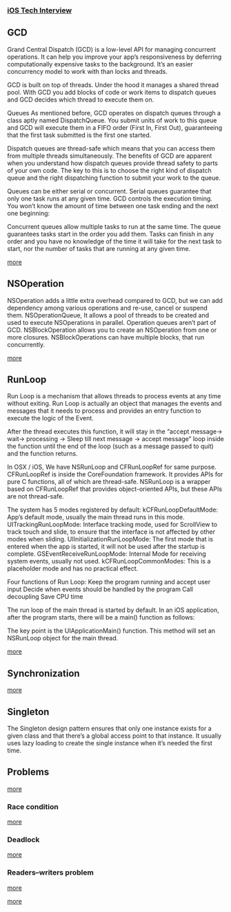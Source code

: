 ### [iOS Tech Interview](https://github.com/venvear/iOS-Tech-Interview/blob/master/README.md)


## GCD

Grand Central Dispatch (GCD) is a low-level API for managing concurrent operations. It can help you improve your app’s responsiveness by deferring computationally expensive tasks to the background. It’s an easier concurrency model to work with than locks and threads.

GCD is built on top of threads. Under the hood it manages a shared thread pool. With GCD you add blocks of code or work items to dispatch queues and GCD decides which thread to execute them on.

Queues
As mentioned before, GCD operates on dispatch queues through a class aptly named DispatchQueue. You submit units of work to this queue and GCD will execute them in a FIFO order (First In, First Out), guaranteeing that the first task submitted is the first one started.

Dispatch queues are thread-safe which means that you can access them from multiple threads simultaneously. The benefits of GCD are apparent when you understand how dispatch queues provide thread safety to parts of your own code. The key to this is to choose the right kind of dispatch queue and the right dispatching function to submit your work to the queue.

Queues can be either serial or concurrent. Serial queues guarantee that only one task runs at any given time. GCD controls the execution timing. You won’t know the amount of time between one task ending and the next one beginning:

Concurrent queues allow multiple tasks to run at the same time. The queue guarantees tasks start in the order you add them. Tasks can finish in any order and you have no knowledge of the time it will take for the next task to start, nor the number of tasks that are running at any given time.

[more](https://www.raywenderlich.com/5370-grand-central-dispatch-tutorial-for-swift-4-part-1-2)

## NSOperation

NSOperation adds a little extra overhead compared to GCD, but we can add dependency among various operations and re-use, cancel or suspend them.
NSOperationQueue, It allows a pool of threads to be created and used to execute NSOperations in parallel. Operation queues aren’t part of GCD.
NSBlockOperation allows you to create an NSOperation from one or more closures. NSBlockOperations can have multiple blocks, that run concurrently.

[more](https://nshipster.com/nsoperation/)

## RunLoop

Run Loop is a mechanism that allows threads to process events at any time without exiting.
Run Loop is actually an object that manages the events and messages that it needs to process and provides an entry function to execute the logic of the Event.

After the thread executes this function, it will stay in the “accept message-> wait-> processing -> Sleep till next message -> accept message” loop inside the function until the end of the loop (such as a message passed to quit) and the function returns.

In OSX / iOS, We have NSRunLoop and CFRunLoopRef for same purpose. CFRunLoopRef is inside the CoreFoundation framework. It provides APIs for pure C functions, all of which are thread-safe.
NSRunLoop is a wrapper based on CFRunLoopRef that provides object-oriented APIs, but these APIs are not thread-safe.

The system has 5 modes registered by default:
kCFRunLoopDefaultMode: App’s default mode, usually the main thread runs in this mode.
UITrackingRunLoopMode: Interface tracking mode, used for ScrollView to track touch and slide, to ensure that the interface is not affected by other modes when sliding.
UIInitializationRunLoopMode: The first mode that is entered when the app is started, it will not be used after the startup is complete.
GSEventReceiveRunLoopMode: Internal Mode for receiving system events, usually not used.
kCFRunLoopCommonModes: This is a placeholder mode and has no practical effect.

Four functions of Run Loop:
Keep the program running and accept user input
Decide when events should be handled by the program
Call decoupling
Save CPU time

The run loop of the main thread is started by default. In an iOS application, after the program starts, there will be a main() function as follows:

The key point is the UIApplicationMain() function. This method will set an NSRunLoop object for the main thread.

[more](https://developer.apple.com/library/archive/documentation/Cocoa/Conceptual/Multithreading/RunLoopManagement/RunLoopManagement.html)

## Synchronization

[more](https://developer.apple.com/library/archive/documentation/Cocoa/Conceptual/Multithreading/ThreadSafety/ThreadSafety.html)

## Singleton

The Singleton design pattern ensures that only one instance exists for a given class and that there’s a global access point to that instance. It usually uses lazy loading to create the single instance when it’s needed the first time.

## Problems

[more](https://austingwalters.com/multithreading-common-pitfalls/)

### Race condition

[more](https://developer.apple.com/library/archive/documentation/Security/Conceptual/SecureCodingGuide/Articles/RaceConditions.html)

### Deadlock

[more](https://www.cocoawithlove.com/2010/06/avoiding-deadlocks-and-latency-in.html)

### Readers–writers problem

[more](https://medium.com/@oyalhi/dispatch-barriers-in-swift-3-6c4a295215d6)

[more](https://en.wikipedia.org/wiki/Readers%E2%80%93writers_problem)

